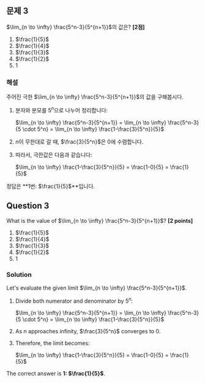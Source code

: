 

## 문제 3
$\lim_{n \to \infty} \frac{5^n-3}{5^{n+1}}$의 값은? **[2점]**

1. $\frac{1}{5}$
2. $\frac{1}{4}$
3. $\frac{1}{3}$
4. $\frac{1}{2}$
5. 1

### 해설
주어진 극한 $\lim_{n \to \infty} \frac{5^n-3}{5^{n+1}}$의 값을 구해봅시다.

1. 분자와 분모를 $5^n$으로 나누어 정리합니다:

   $\lim_{n \to \infty} \frac{5^n-3}{5^{n+1}} = \lim_{n \to \infty} \frac{5^n-3}{5 \cdot 5^n} = \lim_{n \to \infty} \frac{1-\frac{3}{5^n}}{5}$

2. $n$이 무한대로 갈 때, $\frac{3}{5^n}$은 0에 수렴합니다.

3. 따라서, 극한값은 다음과 같습니다:

   $\lim_{n \to \infty} \frac{1-\frac{3}{5^n}}{5} = \frac{1-0}{5} = \frac{1}{5}$

정답은 **1번: $\frac{1}{5}$**입니다.

## Question 3
What is the value of $\lim_{n \to \infty} \frac{5^n-3}{5^{n+1}}$? **[2 points]**

1. $\frac{1}{5}$
2. $\frac{1}{4}$
3. $\frac{1}{3}$
4. $\frac{1}{2}$
5. 1

### Solution
Let's evaluate the given limit $\lim_{n \to \infty} \frac{5^n-3}{5^{n+1}}$.

1. Divide both numerator and denominator by $5^n$:

   $\lim_{n \to \infty} \frac{5^n-3}{5^{n+1}} = \lim_{n \to \infty} \frac{5^n-3}{5 \cdot 5^n} = \lim_{n \to \infty} \frac{1-\frac{3}{5^n}}{5}$

2. As $n$ approaches infinity, $\frac{3}{5^n}$ converges to 0.

3. Therefore, the limit becomes:

   $\lim_{n \to \infty} \frac{1-\frac{3}{5^n}}{5} = \frac{1-0}{5} = \frac{1}{5}$

The correct answer is **1: $\frac{1}{5}$**.